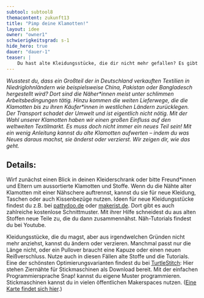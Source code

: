 ```yaml
---
subtool: subtool8
themacontent: zukunft13
title: "Pimp deine Klamotten!"
layout: idee
owner: "owner1"
schwierigkeitsgrad: s-1
hide_hero: true
dauer: "dauer-1"
teaser: |
    Du hast alte Kleidungsstücke, die dir nicht mehr gefallen? Es gibt viele Ideen, wie du sie pimpen kannst!
---
```


*Wusstest du, dass ein Großteil der in Deutschland verkauften Textilien in Niedriglohnländern wie beispielsweise China, Pakistan oder Bangladesch hergestellt wird? Dort sind die Näher\*innen meist unter schlimmen Arbeitsbedingungen tätig. Hinzu kommen die weiten Lieferwege, die die Klamotten bis zu ihren Käufer\*innen in westlichen Ländern zurücklegen. Der Transport schadet der Umwelt und ist eigentlich nicht nötig. Mit der Wahl unserer Klamotten haben wir einen großen Einfluss auf den weltweiten Textilmarkt. Es muss doch nicht immer ein neues Teil sein! Mit ein wenig Anleitung kannst du alte Klamotten aufwerten – indem du was Neues daraus machst, sie änderst oder verzierst. Wir zeigen dir, wie das geht.*

## Details:
Wirf zunächst einen Blick in deinen Kleiderschrank oder bitte Freund\*innen und Eltern um aussortierte Klamotten und Stoffe. Wenn du die Nähte alter Klamotten mit einer Nähschere auftrennst, kannst du sie für neue Kleidung, Taschen oder auch Kissenbezüge nutzen. Ideen für neue Kleidungsstücke findest du z.B. bei [pattydoo.de](https://www.pattydoo.de/) oder [makerist.de](https://www.makerist.de). Dort gibt es auch zahlreiche kostenlose Schnittmuster. Mit ihrer Hilfe schneidest du aus alten Stoffen neue Teile zu, die du dann zusammennähst. Näh-Tutorials findest du bei Youtube.

Kleidungsstücke, die du magst, aber aus irgendwelchen Gründen nicht mehr anziehst, kannst du ändern oder verzieren. Manchmal passt nur die Länge nicht, oder ein Pullover braucht eine Kapuze oder einen neuen Reißverschluss. Nutze auch in diesen Fällen alte Stoffe und die Tutorials. Eine der schönsten Optimierungsvarianten findest du bei [TurtleStitch](https://www.turtlestitch.org/): Hier stehen Ziernähte für Stickmaschinen als Download bereit. Mit der einfachen Programmiersprache Snap! kannst du eigene Muster programmieren. Stickmaschinen kannst du in vielen öffentlichen Makerspaces nutzen. ([Eine Karte findet sich hier](https://www.offene-werkstaetten.org/werkstatt-suche).)